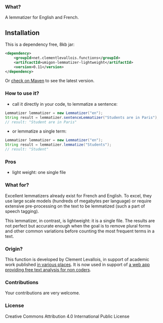 ### What?
A lemmatizer for English and French.

## Installation

This is a dependency free, 8kb jar:

```xml
<dependency>
	<groupId>net.clementlevallois.functions</groupId>
	<artifcactId>umigon-lemmatizer-lightweight</artifactId>
	<version>0.11</version>
</dependency>
```


Or [check on Maven](https://central.sonatype.com/artifact/net.clementlevallois.functions/umigon-lemmatizer-lightweight) to see the latest version.

### How to use it?

- call it directly in your code, to lemmatize a sentence:
```java
Lemmatizer lemmatizer = new Lemmatizer("en");
String result = lemmatizer.sentenceLemmatizer("Students are in Paris");
// result: "Student are in Paris"
```

- or lemmatize a single term:
```java
Lemmatizer lemmatizer = new Lemmatizer("en");
String result = lemmatizer.lemmatize("Students");
// result: "Student"
```


### Pros
- light weight: one single file

### What for?
Excellent lemmatizers already exist for French and English. To excel, they use large scale models (hundreds of megabytes per language) or require extensive pre-processing on the text to be lemmatized (such a part of speech tagging).

This lemmatizer, in contrast, is lightweight: it is a single file. The results are not perfect but accurate enough when the goal is to remove plural forms and other common variations before counting the most frequent terms in a text.

### Origin?
This function is developed by Clement Levallois, in support of academic work published [in various places](https://scholar.google.fr/citations?user=r0R0vekAAAAJ&hl=en). It is now used in support of [a web app providing free text analysis for non coders](https://nocodefunctions.com).

### Contributions
Your contributions are very welcome.

### License
Creative Commons Attribution 4.0 International Public License
